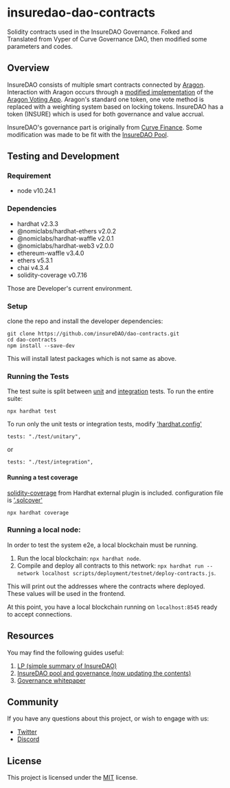 # insuredao-dao-contracts

Solidity contracts used in the InsureDAO Governance.
Folked and Translated from Vyper of Curve Governance DAO, then modified some parameters and codes.

## Overview

InsureDAO consists of multiple smart contracts connected by [Aragon](https://github.com/aragon/aragonOS). Interaction with Aragon occurs through a [modified implementation](https://github.com/curvefi/curve-aragon-voting) of the [Aragon Voting App](https://github.com/aragon/aragon-apps/tree/master/apps/voting). Aragon's standard one token, one vote method is replaced with a weighting system based on locking tokens. InsureDAO has a token (INSURE) which is used for both governance and value accrual.

InsureDAO's governance part is originally from [Curve Finance](https://github.com/curvefi/curve-dao-contracts). Some modification was made to be fit with the [InsureDAO Pool](https://github.com/insureDAO/pool-contracts).

## Testing and Development

### Requirement
- node v10.24.1
### Dependencies
- hardhat v2.3.3
- @nomiclabs/hardhat-ethers v2.0.2
- @nomiclabs/hardhat-waffle v2.0.1
- @nomiclabs/hardhat-web3 v2.0.0
- ethereum-waffle v3.4.0
- ethers v5.3.1
- chai v4.3.4
- solidity-coverage v0.7.16

Those are Developer's current environment.

### Setup
clone the repo and install the developer dependencies:

```
git clone https://github.com/insureDAO/dao-contracts.git
cd dao-contracts
npm install --save-dev
```
This will install latest packages which is not same as above.

### Running the Tests
The test suite is split between [unit](test/unitary) and [integration](test/integration) tests. To run the entire suite:

```
npx hardhat test
```

To run only the unit tests or integration tests, modify ['hardhat.config'](hardhat.config.js)
```
tests: "./test/unitary",
```
or
```
tests: "./test/integration",
```

#### Running a test coverage
[solidity-coverage](https://hardhat.org/plugins/solidity-coverage.html) from Hardhat external plugin is included.
configuration file is ['.solcover'](.solcover.js)
```
npx hardhat coverage
```
### Running a local node:

In order to test the system e2e, a local blockchain must be running.

1. Run the local blockchain: `npx hardhat node`.
2. Compile and deploy all contracts to this network: `npx hardhat run --network localhost scripts/deployment/testnet/deploy-contracts.js`.

This will print out the addresses where the contracts where deployed. These values will be
used in the frontend.

At this point, you have a local blockchain running on `localhost:8545` ready to accept connections.

## Resources

You may find the following guides useful: 
1. [LP (simple summary of InsureDAO)](https://insuredao.fi/)
2. [InsureDAO pool and governance (now updating the contents)](https://app.gitbook.com/@insuredao/s/insuredao/)
3. [Governance whitepaper](https://docs.google.com/document/d/1KH1pLwgLSWC_EJ7rmktIzDIG0ldOOnRCUhg14C0n4kc/edit?usp=sharing)


## Community

If you have any questions about this project, or wish to engage with us:

- [Twitter](https://twitter.com/insuredao)
- [Discord](https://discord.gg/)


## License

This project is licensed under the [MIT](LICENSE) license.








